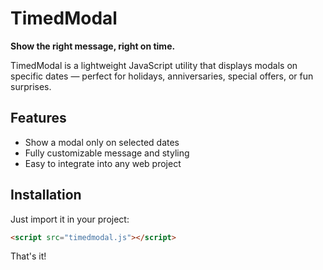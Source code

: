 # TimedModal

**Show the right message, right on time.**

TimedModal is a lightweight JavaScript utility that displays modals on specific dates — perfect for holidays, anniversaries, special offers, or fun surprises.

## Features
- Show a modal only on selected dates
- Fully customizable message and styling
- Easy to integrate into any web project

## Installation

Just import it in your project:

```html
<script src="timedmodal.js"></script>
```

That's it!
